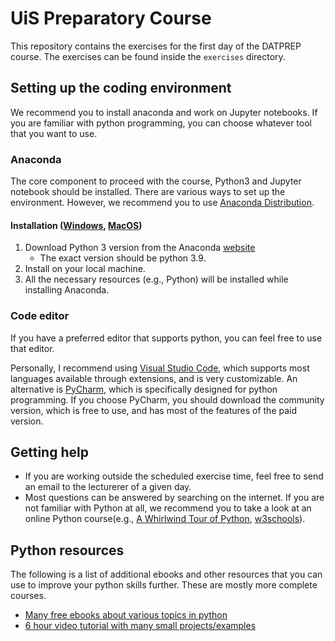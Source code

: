 # UiS Preparatory Course
This repository contains the exercises for the first day of the DATPREP course. The exercises can be found inside the `exercises` directory.

## Setting up the coding environment 
We recommend you to install anaconda and work on Jupyter notebooks. If you are familiar with python programming, you can choose whatever tool that you want to use.

### Anaconda
The core component to proceed with the course, Python3 and Jupyter notebook should be installed. There are various ways to set up the environment. However, we recommend you to use [Anaconda Distribution](https://www.anaconda.com/distribution/).

#### Installation ([Windows](resources/jupyternotebook-win.pdf), [MacOS](resources/jupyternotebook-mac.pdf))
1. Download Python 3 version from the Anaconda [website](https://www.anaconda.com/distribution/)
    - The exact version should be python 3.9.
1. Install on your local machine.
1. All the necessary resources (e.g., Python) will be installed while installing Anaconda.

### Code editor
If you have a preferred editor that supports python, you can feel free to use that editor.

Personally, I recommend using [Visual Studio Code](https://code.visualstudio.com/), which supports most languages available through extensions, and is very customizable. An alternative is [PyCharm](https://www.jetbrains.com/pycharm/), which is specifically designed for python programming. If you choose PyCharm, you should download the community version, which is free to use, and has most of the features of the paid version.

## Getting help
* If you are working outside the scheduled exercise time, feel free to send an email to the lecturerer of a given day.
* Most questions can be answered by searching on the internet. If you are not familiar with Python at all, we recommend you to take a look at an online Python course(e.g., [A Whirlwind Tour of Python](https://jakevdp.github.io/WhirlwindTourOfPython/index.html), [w3schools](https://www.w3schools.com/python/default.asp)).


## Python resources 
The following is a list of additional ebooks and other resources that you can use to improve your python skills further. These are mostly more complete courses.

* [Many free ebooks about various topics in python](https://dev.to/bowmanjd/free-books-for-learning-python-1dhd)
* [6 hour video tutorial with many small projects/examples](https://www.youtube.com/watch?v=_uQrJ0TkZlc)
